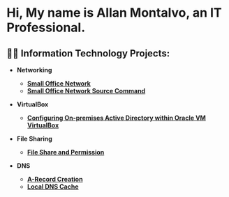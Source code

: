 <h1>Hi, My name is Allan Montalvo, an IT Professional.</h1>

<h2>👨‍💻 Information Technology Projects:</h2>

- <b>Networking<b>
  - [Small Office Network](https://github.com/AllanMontalvo/Small-Office-Network)
  - [Small Office Network Source Command](https://github.com/AllanMontalvo/Small-Office-Network-Source-Command/blob/main/README.md)
- <b>VirtualBox</b>
  - [Configuring On-premises Active Directory within Oracle VM VirtualBox](https://github.com/AllanMontalvo/Virtualbox-Active-Directory)
 
- <b>File Sharing</b>
  - [File Share and Permission](https://github.com/AllanMontalvo/File-Share-and-Permission)
 
- <b>DNS</b>
  -  [A-Record Creation](https://github.com/AllanMontalvo/A-Record-Exercise)
  -  [Local DNS Cache](https://github.com/AllanMontalvo/Local-DNS-Cache-Exercise)

